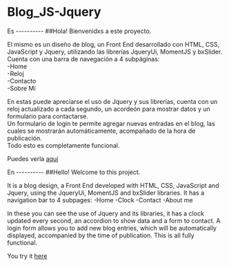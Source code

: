 # Blog_JS-Jquery

Es ----------
##Hola! 
Bienvenidxs a este proyecto.

El mismo es un diseño de blog, un Front End desarrollado con HTML, CSS, JavaScript y Jquery, utilizando las librerías JqueryUi, MomentJS y bxSlider.  
Cuenta con una barra de navegación a 4 subpáginas:  
-Home   
-Reloj   
-Contacto   
-Sobre Mí   

En estas puede apreciarse el uso de Jquery y sus librerías, cuenta con un reloj actualizado a cada segundo, un acordeón para mostrar datos y un formulario para contactarse.  
Un formulario de login te permite agregar nuevas entradas en el blog, las cuales se mostrarán automáticamente, acompañado de la hora de publicación.  
Todo esto es completamente funcional.  
   
Puedes verla [aquí](https://seba-toso.github.io/Blog_JS-Jquery/index.html)


En ----------
##Hello!
Welcome to this project.

It is a blog design, a Front End developed with HTML, CSS, JavaScript and Jquery, using the JqueryUi, MomentJS and bxSlider libraries.
It has a navigation bar to 4 subpages:
-Home
-Clock
-Contact
-About me

In these you can see the use of Jquery and its libraries, it has a clock updated every second, an accordion to show data and a form to contact.
A login form allows you to add new blog entries, which will be automatically displayed, accompanied by the time of publication.
This is all fully functional.
   
You try it [here](https://seba-toso.github.io/Blog_JS-Jquery/index.html)
